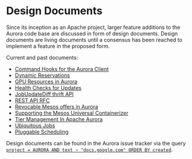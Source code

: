 Design Documents
================

Since its inception as an Apache project, larger feature additions to the
Aurora code base are discussed in form of design documents. Design documents
are living documents until a consensus has been reached to implement a feature
in the proposed form.

Current and past documents:

* [Command Hooks for the Aurora Client](design/command-hooks.md)
* [Dynamic Reservations](https://docs.google.com/document/d/19gV8Po6DIHO14tOC7Qouk8RnboY8UCfRTninwn_5-7c/edit)
* [GPU Resources in Aurora](https://docs.google.com/document/d/1J9SIswRMpVKQpnlvJAMAJtKfPP7ZARFknuyXl-2aZ-M/edit)
* [Health Checks for Updates](https://docs.google.com/document/d/1KOO0LC046k75TqQqJ4c0FQcVGbxvrn71E10wAjMorVY/edit)
* [JobUpdateDiff thrift API](https://docs.google.com/document/d/1Fc_YhhV7fc4D9Xv6gJzpfooxbK4YWZcvzw6Bd3qVTL8/edit)
* [REST API RFC](https://docs.google.com/document/d/11_lAsYIRlD5ETRzF2eSd3oa8LXAHYFD8rSetspYXaf4/edit)
* [Revocable Mesos offers in Aurora](https://docs.google.com/document/d/1r1WCHgmPJp5wbrqSZLsgtxPNj3sULfHrSFmxp2GyPTo/edit)
* [Supporting the Mesos Universal Containerizer](https://docs.google.com/document/d/111T09NBF2zjjl7HE95xglsDpRdKoZqhCRM5hHmOfTLA/edit?usp=sharing)
* [Tier Management In Apache Aurora](https://docs.google.com/document/d/1erszT-HsWf1zCIfhbqHlsotHxWUvDyI2xUwNQQQxLgs/edit?usp=sharing)
* [Ubiquitous Jobs](https://docs.google.com/document/d/12hr6GnUZU3mc7xsWRzMi3nQILGB-3vyUxvbG-6YmvdE/edit)
* [Pluggable Scheduling](https://docs.google.com/document/d/1fVHLt9AF-YbOCVCDMQmi5DATVusn-tqY8DldKbjVEm0/edit)

Design documents can be found in the Aurora issue tracker via the query [`project = AURORA AND text ~ "docs.google.com" ORDER BY created`](https://issues.apache.org/jira/browse/AURORA-1528?jql=project%20%3D%20AURORA%20AND%20text%20~%20%22docs.google.com%22%20ORDER%20BY%20created).
